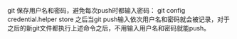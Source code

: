 git 保存用户名和密码，避免每次push时都输入密码：
git config credential.helper store
之后当git push输入依次用户名和密码就会被记录，对于之后的新git文件都执行上述命令之后，不用输入用户名和密码就能push。


